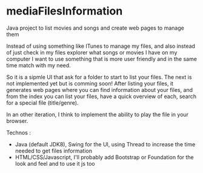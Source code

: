 # mediaFilesInformation
Java project to list movies and songs and create web pages to manage them

Instead of using something like ITunes to manage my files, and also instead of just check in my files explorer what songs or movies I have on my computer I want to use something that is more user friendly and in the same time match with my need.

So it is a sipmle UI that ask for a folder to start to list your files.
The next is not implemented yet but is comming soon!
After listing your files, it generates web pages where you can find information about your files, and from the index you can list your files, have a quick overview of each, search for a special file (title/genre).

In an other iteration, I think to implement the ability to play the file in your browser.

Technos :
  - Java (default JDK8), Swing for the UI, using Thread to increase the time needed to get files information
  - HTML/CSS/Javascript, I'll probably add Bootstrap or Foundation for the look and feel and to use it js too
